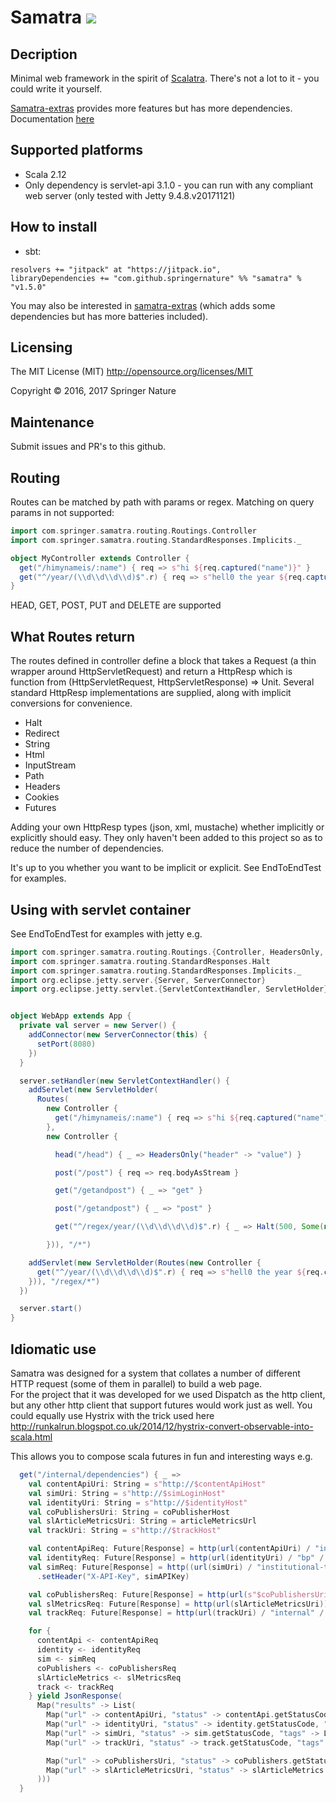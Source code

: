 Samatra [![](https://jitpack.io/v/westernsam/samatra.svg)](https://jitpack.io/#westernsam/samatra)
=======

## Decription
Minimal web framework in the spirit of [Scalatra](http://www.scalatra.org]). There's not a lot to it - you could write it yourself.

[Samatra-extras](https://github.com/westernsam/samatra-extras) provides more features but has more dependencies. Documentation [here](https://github.com/westernsam/samatra-extras/wiki)

## Supported platforms
- Scala 2.12
- Only dependency is servlet-api 3.1.0 - you can run with any compliant web server (only tested with Jetty 9.4.8.v20171121)

## How to install
- sbt: 
```
resolvers += "jitpack" at "https://jitpack.io",
libraryDependencies += "com.github.springernature" %% "samatra" % "v1.5.0"	
```

You may also be interested in [samatra-extras](https://github.com/westernsam/samatra-extras) (which adds some dependencies but has more batteries included).
 
## Licensing
The MIT License (MIT)  http://opensource.org/licenses/MIT

Copyright © 2016, 2017 Springer Nature

## Maintenance
Submit issues and PR's to this github.

## Routing
Routes can be matched by path with params or regex. Matching on query params in not supported:

```scala
import com.springer.samatra.routing.Routings.Controller
import com.springer.samatra.routing.StandardResponses.Implicits._

object MyController extends Controller {
  get("/himynameis/:name") { req => s"hi ${req.captured("name")}" }
  get("^/year/(\\d\\d\\d\\d)$".r) { req => s"hell0 the year ${req.captured(0)}" }
}
```

HEAD, GET, POST, PUT and DELETE are supported

## What Routes return
The routes defined in controller define a block that takes a Request (a thin wrapper around HttpServletRequest) and return a HttpResp which is function from 
(HttpServletRequest, HttpServletResponse) => Unit. Several standard HttpResp implementations are supplied, along with implicit conversions for convenience. 

* Halt
* Redirect
* String
* Html
* InputStream
* Path
* Headers
* Cookies
* Futures 

Adding your own HttpResp types (json, xml, mustache) whether implicitly or explicitly should easy. 
They only haven't been added to this project so as to reduce the number of dependencies.

It's up to you whether you want to be implicit or explicit. See EndToEndTest for examples.

## Using with servlet container
See EndToEndTest for examples with jetty e.g.

```scala
import com.springer.samatra.routing.Routings.{Controller, HeadersOnly, Routes}
import com.springer.samatra.routing.StandardResponses.Halt
import com.springer.samatra.routing.StandardResponses.Implicits._
import org.eclipse.jetty.server.{Server, ServerConnector}
import org.eclipse.jetty.servlet.{ServletContextHandler, ServletHolder}


object WebApp extends App {
  private val server = new Server() {
    addConnector(new ServerConnector(this) {
      setPort(8080)
    })
  }

  server.setHandler(new ServletContextHandler() {
    addServlet(new ServletHolder(
      Routes(
        new Controller {
          get("/himynameis/:name") { req => s"hi ${req.captured("name")}" }
        },
        new Controller {

          head("/head") { _ => HeadersOnly("header" -> "value") }

          post("/post") { req => req.bodyAsStream }

          get("/getandpost") { _ => "get" }

          post("/getandpost") { _ => "post" }

          get("^/regex/year/(\\d\\d\\d\\d)$".r) { _ => Halt(500, Some(new IllegalStateException("servlet path takes precedence"))) }

        })), "/*")

    addServlet(new ServletHolder(Routes(new Controller {
      get("^/year/(\\d\\d\\d\\d)$".r) { req => s"hell0 the year ${req.captured(0)}" }
    })), "/regex/*")
  })

  server.start()
}
```

## Idiomatic use
Samatra was designed for a system that collates a number of different HTTP request (some of them in parallel) to build a web page.  
For the project that it was developed for we used Dispatch as the http client, but any other http client that support futures would work just as well. 
You could equally use Hystrix with the trick used here http://runkalrun.blogspot.co.uk/2014/12/hystrix-convert-observable-into-scala.html
 
This allows you to compose scala futures in fun and interesting ways e.g.

```scala
  get("/internal/dependencies") { _ =>
    val contentApiUri: String = s"http://$contentApiHost"
    val simUri: String = s"http://$simLoginHost"
    val identityUri: String = s"http://$identityHost"
    val coPublishersUri: String = coPublisherHost
    val slArticleMetricsUri: String = articleMetricsUrl
    val trackUri: String = s"http://$trackHost"

    val contentApiReq: Future[Response] = http(url(contentApiUri) / "internal" / "status")
    val identityReq: Future[Response] = http(url(identityUri) / "bp" / "123")
    val simReq: Future[Response] = http((url(simUri) / "institutional-token").POST
      .setHeader("X-API-Key", simAPIKey)

    val coPublishersReq: Future[Response] = http(url(s"$coPublishersUri?id=978-94-6209-356-0"))
    val slMetricsReq: Future[Response] = http(url(slArticleMetricsUri))
    val trackReq: Future[Response] = http(url(trackUri) / "internal" / "status")

    for {
      contentApi <- contentApiReq
      identity <- identityReq
      sim <- simReq
      coPublishers <- coPublishersReq
      slArticleMetrics <- slMetricsReq
      track <- trackReq
    } yield JsonResponse(
      Map("results" -> List(
        Map("url" -> contentApiUri, "status" -> contentApi.getStatusCode, "tags" -> List("required")),
        Map("url" -> identityUri, "status" -> identity.getStatusCode, "tags" -> List("required")),
        Map("url" -> simUri, "status" -> sim.getStatusCode, "tags" -> List("required")),
        Map("url" -> trackUri, "status" -> track.getStatusCode, "tags" -> List("required")),

        Map("url" -> coPublishersUri, "status" -> coPublishers.getStatusCode, "tags" -> List("optional")),
        Map("url" -> slArticleMetricsUri, "status" -> slArticleMetrics.getStatusCode, "tags" -> List("optional"))
      )))
  }
```
